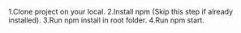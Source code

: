 1.Clone project on your local.
2.Install npm (Skip this step if already installed).
3.Run npm install in root folder. 
4.Run npm start.







